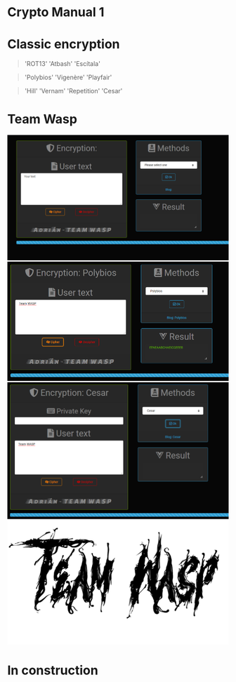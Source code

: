 # Crypto Manual 1

# Classic encryption

> 'ROT13' 'Atbash' 'Escítala'

> 'Polybios' 'Vigenère' 'Playfair'

> 'Hill' 'Vernam' 'Repetition' 'Cesar'

# Team Wasp

![](./img/1.PNG)
![](./img/2.PNG)
![](./img/3.PNG)
![](https://raw.githubusercontent.com/AdrianOkri/CifradoIvuis/master/Sc/Captura16.jpg)

# In construction